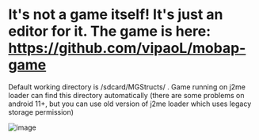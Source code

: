 # **It's not a game itself! It's just an editor for it. The game is here: https://github.com/vipaoL/mobap-game**

Default working directory is /sdcard/MGStructs/ . Game running on j2me loader can find this directory automatically (there are some problems on android 11+, but you can use old version of j2me loader which uses legacy storage permission)

![image](https://user-images.githubusercontent.com/59665125/173836573-af796379-bc68-487d-a369-52f132d0e76a.png)
